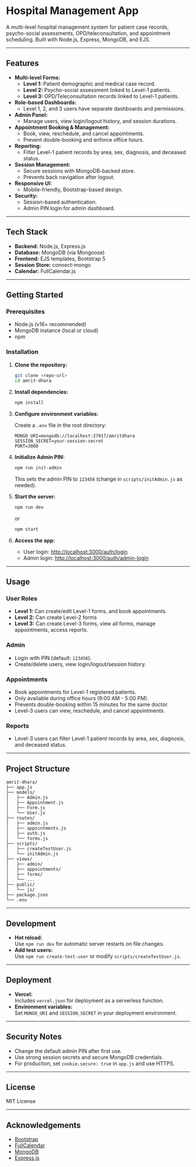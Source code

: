 # Hospital Management App

A multi-level hospital management system for patient case records, psycho-social assessments, OPD/teleconsultation, and appointment scheduling. Built with Node.js, Express, MongoDB, and EJS.

---

## Features

- **Multi-level Forms:**  
  - **Level 1:** Patient demographic and medical case record.
  - **Level 2:** Psycho-social assessment linked to Level-1 patients.
  - **Level 3:** OPD/Teleconsultation records linked to Level-1 patients.
- **Role-based Dashboards:**  
  - Level 1, 2, and 3 users have separate dashboards and permissions.
- **Admin Panel:**  
  - Manage users, view login/logout history, and session durations.
- **Appointment Booking & Management:**  
  - Book, view, reschedule, and cancel appointments.
  - Prevent double-booking and enforce office hours.
- **Reporting:**  
  - Filter Level-1 patient records by area, sex, diagnosis, and deceased status.
- **Session Management:**  
  - Secure sessions with MongoDB-backed store.
  - Prevents back navigation after logout.
- **Responsive UI:**  
  - Mobile-friendly, Bootstrap-based design.
- **Security:**  
  - Session-based authentication.
  - Admin PIN login for admin dashboard.

---

## Tech Stack

- **Backend:** Node.js, Express.js
- **Database:** MongoDB (via Mongoose)
- **Frontend:** EJS templates, Bootstrap 5
- **Session Store:** connect-mongo
- **Calendar:** FullCalendar.js

---

## Getting Started

### Prerequisites

- Node.js (v16+ recommended)
- MongoDB instance (local or cloud)
- npm

### Installation

1. **Clone the repository:**
   ```sh
   git clone <repo-url>
   cd amrit-dhara
   ```

2. **Install dependencies:**
   ```sh
   npm install
   ```

3. **Configure environment variables:**

   Create a `.env` file in the root directory:

   ```
   MONGO_URI=mongodb://localhost:27017/amritdhara
   SESSION_SECRET=your-session-secret
   PORT=3000
   ```

4. **Initialize Admin PIN:**
   ```sh
   npm run init-admin
   ```
   This sets the admin PIN to `123456` (change in `scripts/initAdmin.js` as needed).

5. **Start the server:**
   ```sh
   npm run dev
   ```
   or
   ```sh
   npm start
   ```

6. **Access the app:**
   - User login: [http://localhost:3000/auth/login](http://localhost:3000/auth/login)
   - Admin login: [http://localhost:3000/auth/admin-login](http://localhost:3000/auth/admin-login)

---

## Usage

### User Roles

- **Level 1:** Can create/edit Level-1 forms, and book appointments.
- **Level 2:** Can create Level-2 forms
- **Level 3:** Can create Level-3 forms, view all forms, manage appointments, access reports.

### Admin

- Login with PIN (default: `123456`).
- Create/delete users, view login/logout/session history.

### Appointments

- Book appointments for Level-1 registered patients.
- Only available during office hours (9:00 AM - 5:00 PM).
- Prevents double-booking within 15 minutes for the same doctor.
- Level-3 users can view, reschedule, and cancel appointments.

### Reports

- Level-3 users can filter Level-1 patient records by area, sex, diagnosis, and deceased status.

---

## Project Structure

```
amrit-dhara/
├── app.js
├── models/
│   ├── Admin.js
│   ├── Appointment.js
│   ├── Form.js
│   └── User.js
├── routes/
│   ├── admin.js
│   ├── appointments.js
│   ├── auth.js
│   └── forms.js
├── scripts/
│   ├── createTestUser.js
│   └── initAdmin.js
├── views/
│   ├── admin/
│   ├── appointments/
│   ├── forms/
│   └── ...
├── public/
│   └── js/
├── package.json
└── .env
```

---

## Development

- **Hot reload:**  
  Use `npm run dev` for automatic server restarts on file changes.
- **Add test users:**  
  Use `npm run create-test-user` or modify `scripts/createTestUser.js`.

---

## Deployment

- **Vercel:**  
  Includes `vercel.json` for deployment as a serverless function.
- **Environment variables:**  
  Set `MONGO_URI` and `SESSION_SECRET` in your deployment environment.

---

## Security Notes

- Change the default admin PIN after first use.
- Use strong session secrets and secure MongoDB credentials.
- For production, set `cookie.secure: true` in `app.js` and use HTTPS.

---

## License

MIT License

---

## Acknowledgements

- [Bootstrap](https://getbootstrap.com/)
- [FullCalendar](https://fullcalendar.io/)
- [MongoDB](https://www.mongodb.com/)
- [Express.js](https://expressjs.com/)

